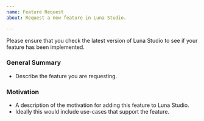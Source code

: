 ```yaml
---
name: Feature Request
about: Request a new feature in Luna Studio.

---
```


Please ensure that you check the latest version of Luna Studio to see if your feature has been implemented.

### General Summary

- Describe the feature you are requesting.

### Motivation

- A description of the motivation for adding this feature to Luna Studio.
- Ideally this would include use-cases that support the feature.
